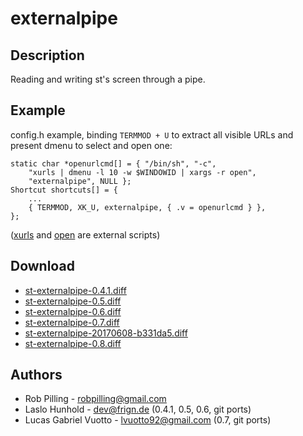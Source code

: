 externalpipe
============

Description
-----------

Reading and writing st's screen through a pipe.

Example
-------

config.h example, binding `TERMMOD + U` to extract all visible URLs and present
dmenu to select and open one:

	static char *openurlcmd[] = { "/bin/sh", "-c",
		"xurls | dmenu -l 10 -w $WINDOWID | xargs -r open",
		"externalpipe", NULL };
	Shortcut shortcuts[] = {
		...
		{ TERMMOD, XK_U, externalpipe, { .v = openurlcmd } },
	};

([xurls](https://raw.github.com/bobrippling/perlbin/master/xurls) and
[open](https://github.com/bobrippling/open) are external scripts)


Download
--------

* [st-externalpipe-0.4.1.diff](st-externalpipe-0.4.1.diff)
* [st-externalpipe-0.5.diff](st-externalpipe-0.5.diff)
* [st-externalpipe-0.6.diff](st-externalpipe-0.6.diff)
* [st-externalpipe-0.7.diff](st-externalpipe-0.7.diff)
* [st-externalpipe-20170608-b331da5.diff](st-externalpipe-20170608-b331da5.diff)
* [st-externalpipe-0.8.diff](st-externalpipe-0.8.diff)

Authors
-------

 * Rob Pilling - <robpilling@gmail.com>
 * Laslo Hunhold - <dev@frign.de> (0.4.1, 0.5, 0.6, git ports)
 * Lucas Gabriel Vuotto - <lvuotto92@gmail.com> (0.7, git ports)
